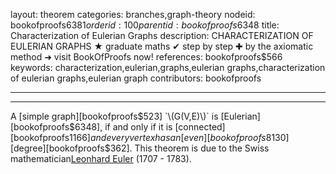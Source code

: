 layout: theorem
categories: branches,graph-theory
nodeid: bookofproofs$6381
orderid: 100
parentid: bookofproofs$6348
title: Characterization of Eulerian Graphs
description: CHARACTERIZATION OF EULERIAN GRAPHS &#9733; graduate maths &#10004; step by step &#10010; by the axiomatic method &#10140; visit BookOfProofs now!
references: bookofproofs$566
keywords: characterization,eulerian,graphs,eulerian graphs,characterization of eulerian graphs,eulerian graph
contributors: bookofproofs


---


---

A [simple graph][bookofproofs$523] `\(G(V,E)\)` is [Eulerian][bookofproofs$6348], if and only if it is [connected][bookofproofs$1166] and every vertex has an [even][bookofproofs$8130] [degree][bookofproofs$362].
This theorem is due to the Swiss mathematician<a href="https://mathshistory.st-andrews.ac.uk/Biographies/Euler/">Leonhard Euler</a> (1707 - 1783).
